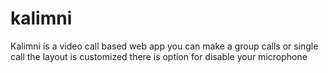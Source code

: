 # kalimni
Kalimni is a video call based web app
you can make a group calls or single call 
the layout is customized 
there is option for disable your microphone 
